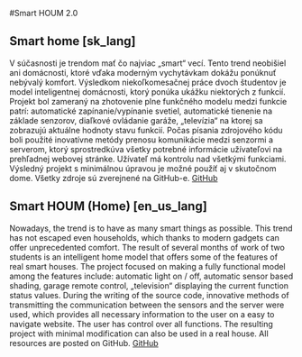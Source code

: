 #Smart HOUM 2.0

## Smart home [sk_lang]
V súčasnosti je trendom mať čo najviac „smart“ vecí. Tento trend neobišiel ani domácnosti, ktoré vďaka moderným vychytávkam dokážu ponúknuť nebývalý komfort. Výsledkom niekoľkomesačnej práce dvoch študentov je model inteligentnej domácnosti, ktorý ponúka ukážku niektorých z funkcií. Projekt bol zameraný na zhotovenie plne funkčného modelu medzi funkcie patrí: automatické zapínanie/vypínanie svetiel, automatické tienenie na základe senzorov, diaľkové ovládanie garáže, „televízia“ na ktorej sa zobrazujú aktuálne hodnoty stavu funkcií.
Počas písania zdrojového kódu boli použité inovatívne metódy prenosu komunikácie medzi senzormi a  serverom, ktorý sprostredkúva všetky potrebné informácie užívateľovi na prehľadnej webovej stránke. Užívateľ má kontrolu nad všetkými funkciami.
Výsledný projekt s minimálnou úpravou je možné použíť aj v skutočnom dome.
Všetky zdroje sú zverejnené na GitHub-e.
[GitHub](https://github.com/peterrisa/AMAVET)

## Smart HOUM (Home)   [en_us_lang]
Nowadays, the trend is to have as many smart things as possible. This trend has not escaped even households, which thanks to modern gadgets can offer unprecedented comfort. The result of several months of work of two students is an intelligent home model that offers some of the features of real smart houses. The project focused on making a fully functional model among the features include: automatic light on / off, automatic sensor  based shading, garage remote control, „television“ displaying the current function status values.
During the writing of the source code, innovative methods of transmitting the communication between the sensors and the server were used, which provides all necessary information to the user on a easy to navigate website. The user has control over all functions.
The resulting project with minimal modification can also be used in a real house.
All resources are posted on GitHub.
[GitHub](https://github.com/peterrisa/AMAVET)
